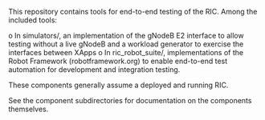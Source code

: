 This repository contains tools for end-to-end testing of the RIC.  Among the included tools:

o In simulators/, an implementation of the gNodeB E2 interface to allow
testing without a live gNodeB and a workload generator to exercise the
interfaces between XApps
o In ric_robot_suite/, implementations of the Robot Framework
(robotframework.org) to enable end-to-end test automation for
development and integration testing.

These components generally assume a deployed and running RIC.

See the component subdirectories for documentation on the components themselves.
